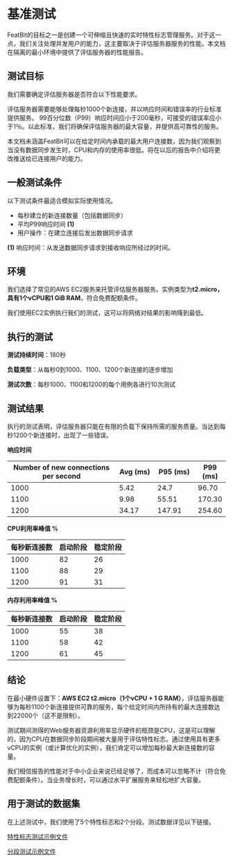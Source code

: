 # 基准测试

FeatBit的目标之一是创建一个可伸缩且快速的实时特性标志管理服务。对于这一点，我们关注处理并发用户的能力，这主要取决于评估服务器服务的性能。本文档在隔离的最小环境中提供了评估服务器的性能报告。

## 测试目标

我们需要确定评估服务器是否符合以下性能要求。

评估服务器需要能够处理每秒1000个新连接，并以响应时间和错误率的行业标准提供服务。 99百分位数（P99）响应时间应小于200毫秒，可接受的错误率应小于1％。以此标准，我们将确保评估服务器的最大容量，并提供高可靠性的服务。

本文档未涵盖FeatBit可以在给定时间内承载的最大用户连接数，因为我们观察到当没有数据同步发生时，CPU和内存的使用率很低。将在以后的报告中介绍将更改推送给已连接用户的能力。

## 一般测试条件

以下测试条件最适合模拟实际使用情况。

* 每秒建立的新连接数量（包括数据同步）
* 平均P99响应时间 **(1)**
* 用户操作：在建立连接后发出数据同步请求

**(1)** 响应时间：从发送数据同步请求到接收响应所经过的时间。

## 环境

我们选择了常见的AWS EC2服务来托管评估服务器服务。实例类型为**t2.micro，具有1个vCPU和1 GiB RAM**，符合免费配额条件。

我们使用EC2实例执行我们的测试，这可以将网络对结果的影响降到最低。

## 执行的测试

**测试持续时间**：180秒

**负载类型**：从每秒0到1000、1100、1200个新连接的逐步增加

**测试次数**：每秒1000、1100和1200的每个用例各进行10次测试

## 测试结果

执行的测试表明，评估服务器只能在有限的负载下保持所需的服务质量。当达到每秒1200个新连接时，出现了一些错误。

**响应时间**

<table><thead><tr><th width="378">Number of new connections per second</th><th width="100">Avg (ms)</th><th width="100">P95 (ms)</th><th>P99 (ms)</th></tr></thead><tbody><tr><td>1000</td><td>5.42</td><td>24.7</td><td>96.70</td></tr><tr><td>1100</td><td>9.98</td><td>55.51</td><td>170.30</td></tr><tr><td>1200</td><td>34.17</td><td>147.91</td><td>254.60</td></tr></tbody></table>

**CPU利用率峰值 %**

| 每秒新连接数 | 启动阶段 | 稳定阶段 |
| ------------ | -------- | -------- |
| 1000         | 82       | 26       |
| 1100         | 88       | 29       |
| 1200         | 91       | 31       |

**内存利用率峰值 %**

| 每秒新连接数 | 启动阶段 | 稳定阶段 |
| ------------ | -------- | -------- |
| 1000         | 55       | 38       |
| 1100         | 58       | 42       |
| 1200         | 61       | 45       |

## 结论

在最小硬件设置下：**AWS EC2 t2.micro（1个vCPU + 1 G RAM）**，评估服务器能够为每秒1100个新连接提供可靠的服务，每个给定时间内所持有的最大连接数达到22000个（这不是限制）。

测试期间测得的Web服务器资源利用率显示硬件的瓶颈是CPU，这是可以理解的，因为CPU在数据同步阶段期间被大量用于评估特性标志。通过使用具有更多vCPU的实例（或计算优化的实例），我们肯定可以增加每秒最大新连接数的容量。

我们相信报告的性能对于中小企业来说已经足够了，而成本可以忽略不计（符合免费配额条件）。当业务增长时，可以通过水平扩展服务来轻松地扩大容量。

## 用于测试的数据集

在上述测试中，我们使用了5个特性标志和2个分段。测试数据详见以下链接。

[特性标志测试示例文件](https://github.com/featbit/featbit-docs/blob/main/pages/tech-stack/assets/flags.json)

[分段测试示例文件](https://github.com/featbit/featbit-docs/blob/main/pages/tech-stack/assets/segments.json)